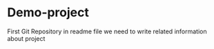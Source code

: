# Demo-project
First Git Repository
in readme file we need to write related information about project
